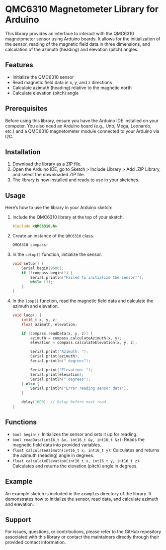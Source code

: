# QMC6310 Magnetometer Library for Arduino

This library provides an interface to interact with the QMC6310 magnetometer sensor using Arduino boards. It allows for the initialization of the sensor, reading of the magnetic field data in three dimensions, and calculation of the azimuth (heading) and elevation (pitch) angles.

## Features

- Initialize the QMC6310 sensor
- Read magnetic field data in x, y, and z directions
- Calculate azimuth (heading) relative to the magnetic north
- Calculate elevation (pitch) angle

## Prerequisites

Before using this library, ensure you have the Arduino IDE installed on your computer. You also need an Arduino board (e.g., Uno, Mega, Leonardo, etc.) and a QMC6310 magnetometer module connected to your Arduino via I2C.

## Installation

1. Download the library as a ZIP file.
2. Open the Arduino IDE, go to Sketch > Include Library > Add .ZIP Library, and select the downloaded ZIP file.
3. The library is now installed and ready to use in your sketches.

## Usage

Here’s how to use the library in your Arduino sketch:

1. Include the QMC6310 library at the top of your sketch.

    ```cpp
    #include <QMC6310.h>
    ```

2. Create an instance of the `QMC6310` class.

    ```cpp
    QMC6310 compass;
    ```

3. In the `setup()` function, initialize the sensor.

    ```cpp
    void setup() {
        Serial.begin(9600);
        if (!compass.begin()) {
            Serial.println("Failed to initialize the sensor!");
            while (1);
        }
    }
    ```

4. In the `loop()` function, read the magnetic field data and calculate the azimuth and elevation.

    ```cpp
    void loop() {
        int16_t x, y, z;
        float azimuth, elevation;

        if (compass.readData(x, y, z)) {
            azimuth = compass.calculateAzimuth(x, y);
            elevation = compass.calculateElevation(x, y, z);

            Serial.print("Azimuth: ");
            Serial.print(azimuth);
            Serial.println(" degrees");

            Serial.print("Elevation: ");
            Serial.print(elevation);
            Serial.println(" degrees");
        } else {
            Serial.println("Error reading sensor data");
        }

        delay(1000); // Delay before next read
    }
    ```

## Functions

- `bool begin()`: Initializes the sensor and sets it up for reading.
- `bool readData(int16_t &x, int16_t &y, int16_t &z)`: Reads the magnetic field data into provided variables.
- `float calculateAzimuth(int16_t x, int16_t y)`: Calculates and returns the azimuth (heading) angle in degrees.
- `float calculateElevation(int16_t x, int16_t y, int16_t z)`: Calculates and returns the elevation (pitch) angle in degrees.

## Example

An example sketch is included in the `examples` directory of the library. It demonstrates how to initialize the sensor, read data, and calculate azimuth and elevation.

## Support

For issues, questions, or contributions, please refer to the GitHub repository associated with this library or contact the maintainers directly through their provided contact information.
